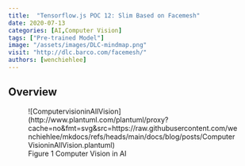 ```yaml
---
title:  "Tensorflow.js POC 12: Slim Based on Facemesh"
date: 2020-07-13
categories: [AI,Computer Vision]
tags: ["Pre-trained Model"]
image: "/assets/images/DLC-mindmap.png"
visit: "http://dlc.barco.com/facemesh/"
authors: [wenchiehlee]
---
```

## Overview

<figure markdown="span">
![ComputervisioninAllVision](http://www.plantuml.com/plantuml/proxy?cache=no&fmt=svg&src=https://raw.githubusercontent.com/wenchiehlee/mkdocs/refs/heads/main/docs/blog/posts/ComputerVisioninAllVision.plantuml)
  <figcaption>Figure 1 Computer Vision in AI</figcaption>
</figure>


